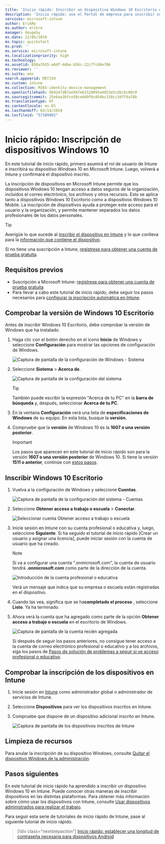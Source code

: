```yaml
---
title: 'Inicio rápido: Inscribir un dispositivo Windows 10 Escritorio en Microsoft Intune'
description: 'Inicio rápido: use el Portal de empresa para inscribir su dispositivo Windows 10 Escritorio en Microsoft Intune.'
services: microsoft-intune
author: ErikRe
ms.author: erikre
manager: dougeby
ms.date: 12/05/2018
ms.topic: quickstart
ms.prod: ''
ms.service: microsoft-intune
ms.localizationpriority: high
ms.technology: ''
ms.assetid: 658a7655-a6df-4dbe-b56c-22c7fc60e706
ms.reviewer: ''
ms.suite: ems
search.appverid: MET150
ms.custom: intune
ms.collection: M365-identity-device-management
ms.openlocfilehash: 9b9247d07ae947e61528095a4853e5cdbcbc80c0
ms.sourcegitcommit: 25e6aa3bfce58ce8d9f8c054bc338cc3dff4a78b
ms.translationtype: HT
ms.contentlocale: es-ES
ms.lasthandoff: 03/14/2019
ms.locfileid: "57389982"
---
```

# <a name="quickstart-enroll-your-windows-10-device"></a>Inicio rápido: Inscripción de dispositivos Windows 10

En este tutorial de inicio rápido, primero asumirá el rol de usuario de Intune e inscribirá su dispositivo Windows 10 en Microsoft Intune. Luego, volverá a Intune y confirmará el dispositivo inscrito.

La inscripción de dispositivos en Microsoft Intune permite que los dispositivos Windows 10 tengan acceso a datos seguros de la organización, incluidos el correo electrónico, los archivos y otros recursos. Esto se aplica tanto a dispositivos Windows 10 Escritorio como a dispositivos Windows 10 Mobile. La inscripción de dispositivos ayuda a proteger este acceso para el usuario y la organización, y permite mantener separados los datos profesionales de los datos personales.

> [!TIP]
> Averigüe lo que sucede al [inscribir el dispositivo en Intune](/intune-user-help/what-happens-if-you-install-the-company-portal-app-and-enroll-your-device-in-intune-windows) y lo que conlleva para la [información que contiene el dispositivo](/intune-user-help/what-info-can-your-company-see-when-you-enroll-your-device-in-intune).

Si no tiene una suscripción a Intune, [regístrese para obtener una cuenta de prueba gratuita](free-trial-sign-up.md).

## <a name="prerequisites"></a>Requisitos previos

- Suscripción a Microsoft Intune: [regístrese para obtener una cuenta de prueba gratuita](free-trial-sign-up.md)
- Para llevar a cabo este tutorial de inicio rápido, debe seguir los pasos necesarios para [configurar la inscripción automática en Intune](quickstart-setup-auto-enrollment.md).

## <a name="confirm-your-windows-10-desktop-version"></a>Comprobar la versión de Windows 10 Escritorio

Antes de inscribir Windows 10 Escritorio, debe comprobar la versión de Windows que ha instalado.

1. Haga clic con el botón derecho en el icono **Inicio** de Windows y seleccione **Configuración** para mostrar las opciones de configuración de Windows.

   ![Captura de pantalla de la configuración de Windows - Sistema](media/quickstart-enroll-windows-device/quickstart-enroll-windows-device-01.png)

2. Seleccione **Sistema** > **Acerca de**. 

   ![Captura de pantalla de la configuración del sistema](media/quickstart-enroll-windows-device/quickstart-enroll-windows-device-02.png)

    > [!TIP]
    > También puede escribir la expresión "Acerca de tu PC" en la **barra de búsqueda** y, después, seleccionar **Acerca de tu PC**.

3. En la ventana **Configuración** verá una lista de **especificaciones de Windows** de su equipo. En esta lista, busque la **versión**.

4. Compruebe que la **versión** de Windows 10 es la **1607 o una versión posterior**.

    > [!IMPORTANT]
    > Los pasos que aparecen en este tutorial de inicio rápido son para la versión **1607 o una versión posterior** de Windows 10. Si tiene la versión **1511 o anterior**, continúe con [estos pasos](/intune-user-help/enroll-windows-10-device.md).  

## <a name="enroll-windows-10-desktop"></a>Inscribir Windows 10 Escritorio

1. Vuelva a la configuración de Windows y seleccione **Cuentas**.

   ![Captura de pantalla de la configuración del sistema - Cuentas](media/quickstart-enroll-windows-device/quickstart-enroll-windows-device-03.png)

2. Seleccione **Obtener acceso a trabajo o escuela** > **Conectar**.

    ![Seleccionar cuenta Obtener acceso a trabajo o escuela](media/quickstart-enroll-windows-device/quickstart-enroll-windows-device-04.png)

3. Inicie sesión en Intune con su cuenta profesional o educativa y, luego, seleccione **Siguiente**. Si ha seguido el tutorial de inicio rápido [Crear un usuario y asignar una licencia], puede iniciar sesión con la cuenta de usuario que ha creado.

    > [!NOTE]
    > Si va a configurar una cuenta ".onmicrosoft.com", la cuenta de usuario tendrá **.onmicrosoft.com** como parte de la dirección de la cuenta. 

   ![Introducción de la cuenta profesional o educativa](media/quickstart-enroll-windows-device/quickstart-enroll-windows-device-05.png)

    Verá un mensaje que indica que su empresa o escuela están registradas en el dispositivo.

4. Cuando las vea, significa que se ha**completado el proceso** , seleccione **Listo**. Ya ha terminado.

5. Ahora verá la cuenta que ha agregado como parte de la opción **Obtener acceso a trabajo o escuela** en el escritorio de Windows.

   ![Captura de pantalla de la cuenta recién agregada](media/quickstart-enroll-windows-device/quickstart-enroll-windows-device-06.png)

    Si después de seguir los pasos anteriores, no consigue tener acceso a la cuenta de correo electrónico profesional o educativo y a los archivos, siga los pasos de [Pasos de solución de problemas a seguir si ve acceso profesional o educativo](/intune-user-help/troubleshoot-your-windows-10-device-windows#troubleshooting-steps-to-follow-if-you-see-access-work-or-school).

## <a name="confirm-your-device-enrollment-in-intune"></a>Comprobar la inscripción de los dispositivos en Intune

1. Inicie sesión en [Intune](https://aka.ms/intuneportal) como administrador global o administrador de servicios de Intune.
2. Seleccione **Dispositivos** para ver los dispositivos inscritos en Intune.
3. Compruebe que dispone de un dispositivo adicional inscrito en Intune.

   ![Captura de pantalla de los dispositivos inscritos de Intune](media/quickstart-enroll-windows-device/quickstart-enroll-windows-device-07.png)

## <a name="clean-up-resources"></a>Limpieza de recursos

Para anular la inscripción de su dispositivo Windows, consulte [Quitar el dispositivo Windows de la administración](/intune-user-help/unenroll-your-device-from-intune-windows).

## <a name="next-steps"></a>Pasos siguientes

En este tutorial de inicio rápido ha aprendido a inscribir un dispositivo Windows 10 en Intune. Puede conocer otras maneras de inscribir dispositivos en las distintas plataformas. Para obtener más información sobre cómo usar los dispositivos con Intune, consulte [Usar dispositivos administrados para realizar el trabajo](/intune-user-help/use-managed-devices-to-get-work-done).

Para seguir esta serie de tutoriales de inicio rápido de Intune, pase al siguiente tutorial de inicio rápido.

> [!div class="nextstepaction"]
> [Inicio rápido: establecer una longitud de contraseña necesaria para dispositivos Android](quickstart-set-password-length-android.md)

